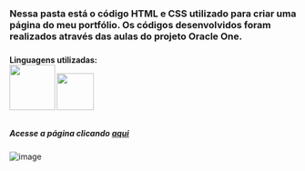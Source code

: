 
  
<h3>
  Nessa pasta está o código HTML e CSS utilizado para criar uma página
do meu portfólio. Os códigos desenvolvidos foram realizados através das aulas
do projeto Oracle One.
<h3>

<h4>Linguagens utilizadas:
<br>
<img src="https://cdn.jsdelivr.net/gh/devicons/devicon@latest/icons/html5/html5-original-wordmark.svg" width=80 />
<img src="https://cdn.jsdelivr.net/gh/devicons/devicon@latest/icons/css3/css3-original.svg" width=65/>     
</h4>

<div>
  
  ##
  ##
<h5>
  Acesse a página clicando <a href="https://web-portfolio-rgdqrt35a-gabsperes-projects.vercel.app/">aqui<a/> 
</h5>

![image](https://github.com/GabsPere/web-portfolio/assets/142684077/682e518a-62ac-4475-9f15-e9e908894cd9)
</div>


